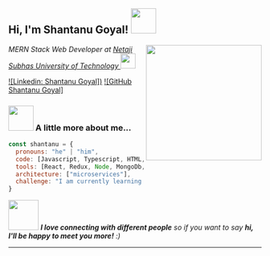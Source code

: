<h2> Hi, I'm Shantanu Goyal! <img src="https://media.giphy.com/media/mGcNjsfWAjY5AEZNw6/giphy.gif" width="50"></h2>
<img align='right' src="https://media.giphy.com/media/ieyl9zmCjO4b4t6qoY/giphy.gif" width="230">
<p><em>MERN Stack Web Developer at <a href="http://www.nsit.ac.in/">Netaji Subhas University of Technology </a><img src="http://www.nsit.ac.in/static/images/nsut_logo.png" width="30">
</em></p>

[![Linkedin: Shantanu Goyal])](https://www.linkedin.com/in/shantanugoyal23/)
[![GitHub Shantanu Goyal]](https://github.com/shantanu2307)


### <img src="https://media.giphy.com/media/VgCDAzcKvsR6OM0uWg/giphy.gif" width="50"> A little more about me...  

```javascript
const shantanu = {
  pronouns: "he" | "him",
  code: [Javascript, Typescript, HTML, CSS, SASS, Python, C, C++],
  tools: [React, Redux, Node, MongoDb, Express, Next, GASP, BootStrap-4],
  architecture: ["microservices"],
  challenge: "I am currently learning Hooks in React"
}
```

<img src="https://media.giphy.com/media/LnQjpWaON8nhr21vNW/giphy.gif" width="60"> <em><b>I love connecting with different people</b> so if you want to say <b>hi, I'll be happy to meet you more!</b> :)</em>

---
